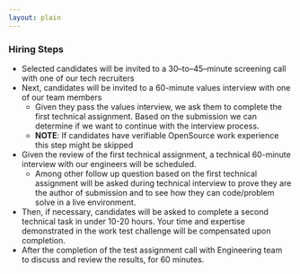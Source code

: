 ```yaml
---
layout: plain
---
```



### Hiring Steps

- Selected candidates will be invited to a 30–to–45–minute screening call with one of our tech recruiters
- Next, candidates will be invited to a 60-minute values interview with one of our team members
    - Given they pass the values interview, we ask them to complete the first technical assignment.  Based on the submission we can determine if we want to continue with the interview process.
    - **NOTE**: If candidates have verifiable  OpenSource work experience this step might be skipped
- Given the review of the first technical assignment, a technical 60-minute interview with our engineers will be scheduled.
    - Among other follow up question based on the first technical assignment will be asked during technical interview to prove they are the author of submission and to see how they can code/problem solve in a live environment.
- Then, if necessary, candidates will be asked to complete a second technical task in under 10-20 hours. Your time and expertise demonstrated in the work test challenge will be compensated upon completion.
- After the completion of the test assignment call with Engineering team to discuss and review the results, for 60 minutes.